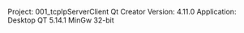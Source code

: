 Project: 001_tcpIpServerClient
Qt Creator Version: 4.11.0
Application: Desktop QT 5.14.1 MinGw 32-bit
